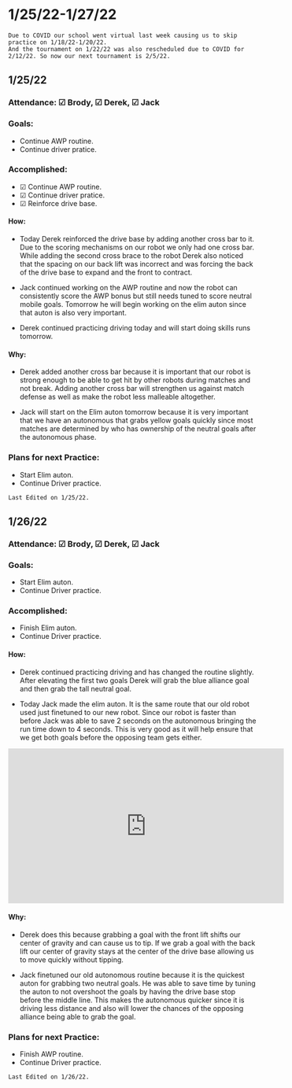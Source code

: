 # 1/25/22-1/27/22
```{Note}
Due to COVID our school went virtual last week causing us to skip practice on 1/18/22-1/20/22.
And the tournament on 1/22/22 was also rescheduled due to COVID for 2/12/22. So now our next tournament is 2/5/22.
```

## 1/25/22 
### Attendance: &#9745;  Brody, &#9745; Derek, &#9745; Jack
### Goals:
- Continue AWP routine.
- Continue driver pratice.

### Accomplished:
- &#9745; Continue AWP routine.
- &#9745; Continue driver pratice.
- &#9745; Reinforce drive base.

#### How:
- Today Derek reinforced the drive base by adding another cross bar to it. Due to the scoring mechanisms on our robot we only had one cross bar. While adding the second cross brace to the robot Derek also noticed that the spacing on our back lift was incorrect and was forcing the back of the drive base to expand and the front to contract. 

- Jack continued working on the AWP routine and now the robot can consistently score the AWP bonus but still needs tuned to score neutral mobile goals. Tomorrow he will begin working on the elim auton since that auton is also very important.

- Derek continued practicing driving today and will start doing skills runs tomorrow.
#### Why:
- Derek added another cross bar because it is important that our robot is strong enough to be able to get hit by other robots during matches and not break. Adding another cross bar will strengthen us against match defense as well as make the robot less malleable altogether.

- Jack will start on the Elim auton tomorrow because it is very important that we have an autonomous that grabs yellow goals quickly since most matches are determined by who has ownership of the neutral goals after the autonomous phase.


### Plans for next Practice:
- Start Elim auton.
- Continue Driver practice.

```{important}
Last Edited on 1/25/22.
```

## 1/26/22 
### Attendance: &#9745;  Brody, &#9745; Derek, &#9745; Jack
### Goals:
- Start Elim auton.
- Continue Driver practice.

### Accomplished:
- Finish Elim auton.
- Continue Driver practice.

#### How:
- Derek continued practicing driving and has changed the routine slightly. After elevating the first two goals Derek will grab the blue alliance goal and then grab the tall neutral goal. 
 
- Today Jack made the elim auton. It is the same route that our old robot used just finetuned to our new robot. Since our robot is faster than before Jack was able to save 2 seconds on the autonomous bringing the run time down to 4 seconds. This is very good as it will help ensure that we get both goals before the opposing team gets either. 

<iframe width="560" height="315" src="https://www.youtube.com/embed/CXj9izmbvUM" title="YouTube video player" frameborder="0" allow="accelerometer; autoplay; clipboard-write; encrypted-media; gyroscope; picture-in-picture" allowfullscreen></iframe>

#### Why:
- Derek does this because grabbing a goal with the front lift shifts our center of gravity and can cause us to tip. If we grab a goal with the back lift our center of gravity stays at the center of the drive base allowing us to move quickly without tipping.

- Jack finetuned our old autonomous routine because it is the quickest auton for grabbing two neutral goals. He was able to save time by tuning the auton to not overshoot the goals by having the drive base stop before the middle line. This makes the autonomous quicker since it is driving less distance and also will lower the chances of the opposing alliance being able to grab the goal.

### Plans for next Practice:
- Finish AWP routine.
- Continue Driver practice.

```{important}
Last Edited on 1/26/22.
```